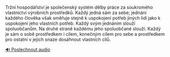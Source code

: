
Tržní hospodářství je společenský systém dělby práce za soukromého vlastnictví výrobních prostředků. Každý jedná sám za sebe; jednání každého člověka však směřuje stejně k uspokojení potřeb jiných lidí jako k uspokojení jeho vlastních potřeb. Každý svým jednáním slouží spoluobčanům. Na druhé straně každému jeho spoluobčané slouží. Každý je sám o sobě prostředkem i cílem, konečným cílem pro sebe a prostředkem pro ostatní v jejich snaze dosáhnout vlastních cílů.

[🔊 Poslechnout audio](/data/7-paragraphs/audio/chapter_50/para_005-Trn-hospodstv-je-spoleensk-systm-dlby-pr.mp3)
